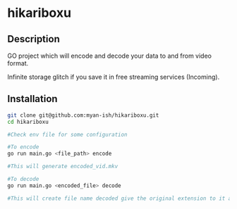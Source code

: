 # hikariboxu

## Description

GO project which will encode and decode your data to and from video format.

Infinite storage glitch if you save it in free streaming services (Incoming).

## Installation


```bash
git clone git@github.com:myan-ish/hikariboxu.git
cd hikariboxu

#Check env file for some configuration

#To encode
go run main.go <file_path> encode

#This will generate encoded_vid.mkv

#To decode
go run main.go <encoded_file> decode

#This will create file name decoded give the original extension to it and you can use it as expected
